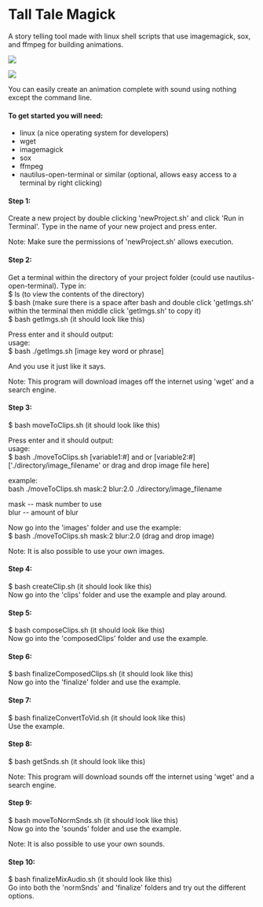 # Tall Tale Magick
A story telling tool made with linux shell scripts that use imagemagick, sox, and ffmpeg for building animations.  

![](https://github.com/lowlevel86/tall-tale-magick/blob/master/flyingPig.jpg)

![](https://github.com/lowlevel86/tall-tale-magick/blob/master/ghost.jpg)

You can easily create an animation complete with sound using nothing except the command line.  

#### To get started you will need:  
* linux (a nice operating system for developers)  
* wget  
* imagemagick  
* sox  
* ffmpeg  
* nautilus-open-terminal or similar (optional, allows easy access to a terminal by right clicking)  

#### Step 1:  
Create a new project by double clicking 'newProject.sh' and click 'Run in Terminal'. Type in the name of your new project and press enter.  

Note: Make sure the permissions of 'newProject.sh' allows execution.  

#### Step 2:  
Get a terminal within the directory of your project folder (could use nautilus-open-terminal). Type in:  
$ ls (to view the contents of the directory)  
$ bash (make sure there is a space after bash and double click 'getImgs.sh' within the terminal then middle click 'getImgs.sh' to copy it)  
$ bash getImgs.sh (it should look like this)  

Press enter and it should output:  
usage:  
$ bash ./getImgs.sh [image key word or phrase]  

And you use it just like it says.  

Note: This program will download images off the internet using 'wget' and a search engine.  

#### Step 3:  
$ bash moveToClips.sh (it should look like this)  

Press enter and it should output:  
usage:  
$ bash ./moveToClips.sh [variable1:#] and or [variable2:#] ['./directory/image_filename' or drag and drop image file here]  

example:  
bash ./moveToClips.sh mask:2 blur:2.0 ./directory/image_filename  

mask -- mask number to use  
blur -- amount of blur  

Now go into the 'images' folder and use the example:  
$ bash ./moveToClips.sh mask:2 blur:2.0 (drag and drop image)  

Note: It is also possible to use your own images.  

#### Step 4:  
$ bash createClip.sh (it should look like this)  
Now go into the 'clips' folder and use the example and play around.  

#### Step 5:  
$ bash composeClips.sh (it should look like this)  
Now go into the 'composedClips' folder and use the example.  

#### Step 6:  
$ bash finalizeComposedClips.sh (it should look like this)  
Now go into the 'finalize' folder and use the example.  

#### Step 7:  
$ bash finalizeConvertToVid.sh (it should look like this)  
Use the example.  

#### Step 8:  
$ bash getSnds.sh (it should look like this)  

Note: This program will download sounds off the internet using 'wget' and a search engine.  

#### Step 9:  
$ bash moveToNormSnds.sh (it should look like this)  
Now go into the 'sounds' folder and use the example.  

Note: It is also possible to use your own sounds.  

#### Step 10:  
$ bash finalizeMixAudio.sh (it should look like this)  
Go into both the 'normSnds' and 'finalize' folders and try out the different options.
